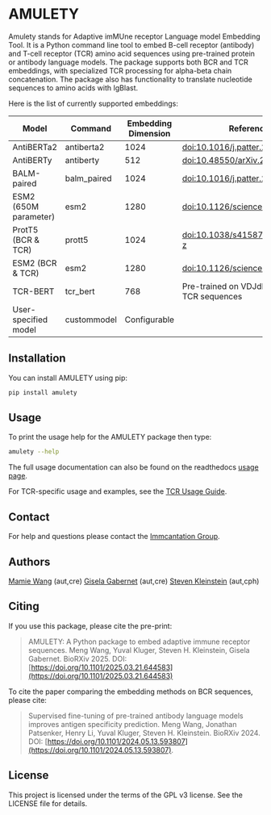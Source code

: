# AMULETY

Amulety stands for Adaptive imMUne receptor Language model Embedding Tool.
It is a Python command line tool to embed B-cell receptor (antibody) and T-cell receptor (TCR) amino acid sequences using pre-trained protein or antibody language models. The package supports both BCR and TCR embeddings, with specialized TCR processing for alpha-beta chain concatenation. The package also has functionality to translate nucleotide sequences to amino acids with IgBlast.

Here is the list of currently supported embeddings:

| Model                 | Command     | Embedding Dimension | Reference                                                                        |
| --------------------- | ----------- | ------------------- | -------------------------------------------------------------------------------- |
| AntiBERTa2            | antiberta2  | 1024                | [doi:10.1016/j.patter.2022.100513](https://doi.org/10.1016/j.patter.2022.100513) |
| AntiBERTy             | antiberty   | 512                 | [doi:10.48550/arXiv.2112.07782](https://doi.org/10.48550/arXiv.2112.07782)       |
| BALM-paired           | balm_paired | 1024                | [doi:10.1016/j.patter.2024.100967](https://doi.org/10.1016/j.patter.2024.100967) |
| ESM2 (650M parameter) | esm2        | 1280                | [doi:10.1126/science.ade2574](https://doi.org/10.1126/science.ade2574)           |
| ProtT5 (BCR & TCR)    | prott5      | 1024                | [doi:10.1038/s41587-019-0036-z](https://doi.org/10.1038/s41587-019-0036-z)       |
| ESM2 (BCR & TCR)      | esm2        | 1280                | [doi:10.1126/science.ade2574](https://doi.org/10.1126/science.ade2574)           |
| TCR-BERT              | tcr_bert    | 768                 | Pre-trained on VDJdb and PIRD TCR sequences                                      |
| User-specified model  | custommodel | Configurable        |                                                                                  |

## Installation

You can install AMULETY using pip:

```bash
pip install amulety
```

## Usage

To print the usage help for the AMULETY package then type:

```bash
amulety --help
```

The full usage documentation can also be found on the readthedocs [usage page](https://amulety.readthedocs.io/en/latest/usage.html).

For TCR-specific usage and examples, see the [TCR Usage Guide](TCR_USAGE_GUIDE.md).

## Contact

For help and questions please contact the [Immcantation Group](mailto:immcantation@googlegroups.com).

## Authors

[Mamie Wang](https://github.com/mamie) (aut,cre)
[Gisela Gabernet](https://github.com/ggabernet) (aut,cre)
[Steven Kleinstein](mailto:steven.kleinstein@yale.edu) (aut,cph)

## Citing

If you use this package, please cite the pre-print:

> AMULETY: A Python package to embed adaptive immune receptor sequences.
> Meng Wang, Yuval Kluger, Steven H. Kleinstein, Gisela Gabernet.
> BioRXiv 2025. DOI: [https://doi.org/10.1101/2025.03.21.644583](https://doi.org/10.1101/2025.03.21.644583)

To cite the paper comparing the embedding methods on BCR sequences, please cite:

> Supervised fine-tuning of pre-trained antibody language models improves antigen specificity prediction.
> Meng Wang, Jonathan Patsenker, Henry Li, Yuval Kluger, Steven H. Kleinstein.
> BioRXiv 2024. DOI: [https://doi.org/10.1101/2024.05.13.593807](https://doi.org/10.1101/2024.05.13.593807).

## License

This project is licensed under the terms of the GPL v3 license. See the LICENSE file for details.
